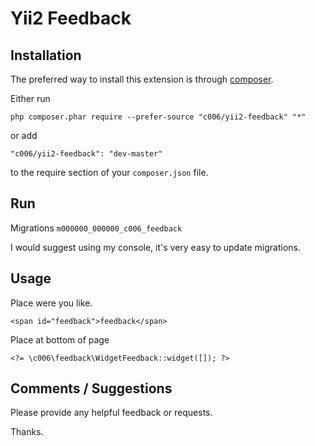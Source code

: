 Yii2 Feedback
===================



Installation
------------

The preferred way to install this extension is through [composer](http://getcomposer.org/download/).

Either run

`
php composer.phar require --prefer-source "c006/yii2-feedback" "*"
`

or add

`
"c006/yii2-feedback": "dev-master"
`

to the require section of your `composer.json` file.


Run
-----

Migrations `m000000_000000_c006_feedback`

I would suggest using my console, it's very easy to update migrations.


Usage
-----

Place were you like. 

`<span id="feedback">feedback</span>`


Place at bottom of page

`<?= \c006\feedback\WidgetFeedback::widget([]); ?>`



Comments / Suggestions
--------------------

Please provide any helpful feedback or requests.

Thanks.


































